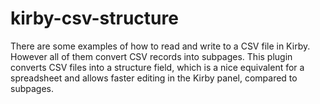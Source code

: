 # kirby-csv-structure

There are some examples of how to read and write to a CSV file in Kirby. However all of them convert CSV records into subpages. This plugin converts CSV files into a structure field, which is a nice equivalent for a spreadsheet and allows faster editing in the Kirby panel, compared to subpages.